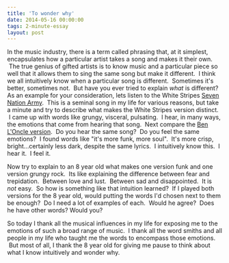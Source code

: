 ```yaml
---
title: 'To wonder why'
date: 2014-05-16 00:00:00 
tags: 2-minute-essay
layout: post
---
```

In the music industry, there is a term called phrasing that, at it simplest, encapsulates how a particular artist takes a song and makes it their own. &nbsp;The true genius of gifted artists is to know music and a particular piece so well that it allows them to sing the same song but make it different. &nbsp;I think we all intuitively know when a particular song is different. &nbsp;Sometimes it's better, sometimes not. &nbsp;But have you ever tried to explain _what_ is different?
<a name="more"></a>
As an example for your consideration, lets listen to the White Stripes [Seven Nation Army](https://www.youtube.com/watch?v=0J2QdDbelmY). &nbsp;This is a seminal song in my life for various reasons, but take a minute and try to describe what makes the White Stripes version distinct. &nbsp;I came up with words like grungy, visceral, pulsating. &nbsp;I hear, in many ways, the emotions that come from hearing that song. &nbsp;Next compare the [Ben L'Oncle version](https://www.youtube.com/watch?v=UDNG4ewIkXk). &nbsp;Do you hear the same song? &nbsp;Do you feel the same emotions? &nbsp;I found words like "it's more funk, more soul". &nbsp;It's more crisp, bright...certainly less dark, despite the same lyrics. &nbsp;I intuitively know this. &nbsp;I hear it. &nbsp;I feel it.

Now try to explain to an 8 year old what makes one version funk and one version grungy rock. &nbsp;Its like explaining the difference between fear and trepidation. &nbsp;Between love and lust. &nbsp;Between sad and disappointed. &nbsp;It is _not_ easy. &nbsp;So how is something like that intuition learned? &nbsp;If I played both versions for the 8 year old, would putting the words I'd chosen next to them be enough? &nbsp;Do I need a lot of examples of each. &nbsp;Would he agree? &nbsp;Does he have other words? Would you? 

So today I thank all the musical influences in my life for exposing me to the emotions of such a broad range of music. &nbsp;I thank all the word smiths and all people in my life who taught me the words to encompass those emotions. &nbsp;But most of all, I thank the 8 year old for giving me pause to think about what I know intuitively and wonder why.
